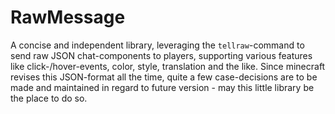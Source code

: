 # RawMessage

A concise and independent library, leveraging the `tellraw`-command to send raw JSON chat-components to players, supporting various features like click-/hover-events, color, style, translation and the like. Since minecraft revises this JSON-format all the time, quite a few case-decisions are to be made and maintained in regard to future version - may this little library be the place to do so.